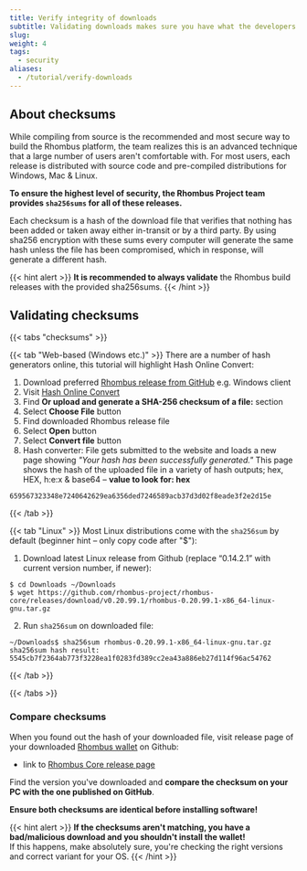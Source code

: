 ```yaml
---
title: Verify integrity of downloads
subtitle: Validating downloads makes sure you have what the developers released – and not installing any fake or malware-infected software
slug: 
weight: 4
tags:
  - security
aliases:
  - /tutorial/verify-downloads
---
```


## About checksums

While compiling from source is the recommended and most secure way to build the Rhombus platform, the team realizes this is an advanced technique that a large number of users aren't comfortable with. For most users, each release is distributed with source code and pre-compiled distributions for Windows, Mac & Linux.

**To ensure the highest level of security, the Rhombus Project team provides `sha256sums` for all of these releases.**

Each checksum is a hash of the download file that verifies that nothing has been added or taken away either in-transit or by a third party. By using sha256 encryption with these sums every computer will generate the same hash unless the file has been compromised, which in response, will generate a different hash.

{{< hint alert >}}
**It is recommended to always validate** the Rhombus build releases with the provided sha256sums.
{{< /hint >}}

## Validating checksums

{{< tabs "checksums" >}}

{{< tab "Web-based (Windows etc.)" >}}
There are a number of hash generators online, this tutorial will highlight Hash Online Convert:

1. Download preferred [Rhombus release from GitHub](https://github.com/rhombus-project/rhombus-core/releases/latest) e.g. Windows client
2. Visit [Hash Online Convert](http://hash.online-convert.com/sha256-generator)
3. Find **Or upload and generate a SHA-256 checksum of a file:** section
4. Select **Choose File** button
5. Find downloaded Rhombus release file
6. Select **Open** button
7. Select **Convert file** button
8. Hash converter: File gets submitted to the website and loads a new page showing _"Your hash has been successfully generated."_ This page shows the hash of the uploaded file in a variety of hash outputs; hex, HEX, h:e:x & base64 – **value to look for: hex**

```
659567323348e7240642629ea6356ded7246589acb37d3d02f8eade3f2e2d15e
```
{{< /tab >}}

{{< tab "Linux" >}}
Most Linux distributions come with the `sha256sum` by default (beginner hint – only copy code after "$"):

1. Download latest Linux release from Github (replace “0.14.2.1” with current version number, if newer):

```
$ cd Downloads ~/Downloads
$ wget https://github.com/rhombus-project/rhombus-core/releases/download/v0.20.99.1/rhombus-0.20.99.1-x86_64-linux-gnu.tar.gz
```

2. Run `sha256sum` on downloaded file:

```
~/Downloads$ sha256sum rhombus-0.20.99.1-x86_64-linux-gnu.tar.gz
sha256sum hash result: 5545cb7f2364ab773f3228ea1f0283fd389cc2ea43a886eb27d114f96ac54762
```
{{< /tab >}}

{{< /tabs >}}


### Compare checksums

When you found out the hash of your downloaded file, visit release page of your downloaded [Rhombus wallet](/wiki/learn/wallets/overview) on Github:
- link to [Rhombus Core release page](https://github.com/rhombus-project/rhombus-core/releases)

Find the version you've downloaded and **compare the checksum on your PC with the one published on GitHub**.

**Ensure both checksums are identical before installing software!**

{{< hint alert >}}
**If the checksums aren't matching, you have a bad/malicious download and you shouldn't install the wallet!**\
If this happens, make absolutely sure, you're checking the right versions and correct variant for your OS.
{{< /hint >}}
